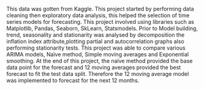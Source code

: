 This data was gotten from Kaggle. 
This project started by performing data cleaning then exploratory data analysis, this helped the selection of time series models for forecasting. This project involved using libraries such as Matplotlib, Pandas, Seaborn, SkLearn, Statsmodels. Prior to Model building, trend, seasonality and stationarity was analysed by decomposition the inflation index attribute,plotting partial and autocorrelation graphs also performing stationarity tests. This project was able to compare various ARIMA models,
Naïve method, Simple moving averages and Exponential smoothing. At the end of this project, the naïve method provided the base data point for the forecast and 12 moving averages provided the best forecast to fit the test data split. Therefore the 12 moving average model was implemented to forecast for the next 12 months.
